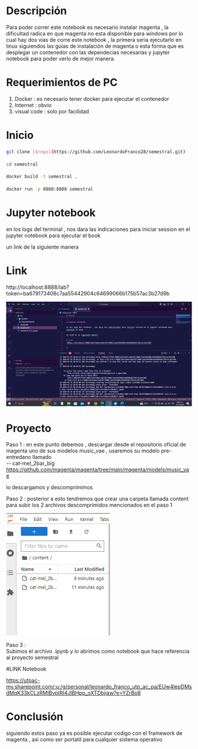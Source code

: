 # Descripción 

Para poder correr este notebook es necesario instalar magenta , la dificultad radica en que magenta no esta disponible para windows por lo cual hay dos vias de corre este notebook , la primera seria ejecutarlo en linux siguiendos las guias de instalación de magenta o esta forma que es desplegar un contenedor con las dependecias necesarias y jupyter notebook para poder verlo de mejor manera.

# Requerimientos de PC

1. Docker : es necesario tener docker para ejecutar el contenedor
2. Internet : obvio 
3. visual code : solo por facilidad 

# Inicio 

```bash
git clone [$repo](https://github.com/LeonardoFranco28/semestral.git)

cd semestral

docker build -t semestral . 

docker run -p 8888:8888 semestral 

```
# Jupyter notebook 

en los logs del terminal , nos dara las indicaciones para iniciar session en el jupyter notebook para ejecutar el book 

un link de la siguiente manera 

# Link
 http://localhost:8888/lab?token=ba679173408c7aa55442904c64699066b175b57ac3b27d9b

 ![alt text](img/image.png)

# Proyecto 

Paso 1 : en este punto debemos , descargar desde el repositorio oficial de magenta uno de sus modelos 
music_vae , usaremos su modelo pre-entredano llamado  
-- cat-mel_2bar_big
https://github.com/magenta/magenta/tree/main/magenta/models/music_vae

lo descargamos y descomprimimos 

Paso 2 : posterior a esto tendremos que crear una carpeta llamada content para subir los 2 archivos descomprimidos mencionados en el paso 1  


![alt text](/img/image1.png)

Paso 3 :  
Subimos el archivo .ipynb  y lo abrimos como notebook que hace referencia al proyecto semestral 


#LINK Notebook

https://utpac-my.sharepoint.com/:u:/g/personal/leonardo_franco_utp_ac_pa/EUw4lepDMsdMqK33kCLzRMIBvpIRI4JlBHpp_oXTDbjiaw?e=YZrBo8




# Conclusión 

siguiendo estos paso ya es posible ejecutar codigo con el framework de magenta , asi como ser portatil para cualquier sistema operativo

